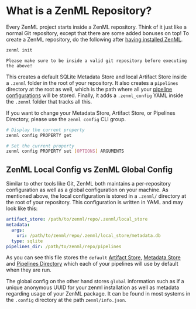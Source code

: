 # What is a ZenML Repository?

Every ZenML project starts inside a ZenML repository. Think of it just like a normal Git repository, except that there are 
some added bonuses on top! To create a ZenML repository, do the following after 
[having installed ZenML](../getting-started/installation.md).

```bash
zenml init
```

```{warning}
Please make sure to be inside a valid git repository before executing the above!
```

This creates a default SQLite Metadata Store and local Artifact Store inside a `.zenml` folder in the root of your repository. It also creates a `pipelines` directory at the root as well, which is the path where all your [pipeline configurations](../pipelines/what-is-a-pipeline.md) will be stored. Finally, it adds a `.zenml_config` YAML inside the `.zenml` folder that tracks all this.

If you want to change your Metadata Store, Artifact Store, or Pipelines Directory, please use the `zenml config` CLI group.

```bash
# Display the current property
zenml config PROPERTY get

# Set the current property
zenml config PROPERTY set [OPTIONS] ARGUMENTS
```

## ZenML Local Config vs ZenML Global Config

Similar to other tools like Git, ZenML both maintains a per-repository configuration as well as a global configuration on your machine. As mentioned above, the local configuration is stored in a `.zenml/` directory at the root of your repository. This configuration is written in YAML and may look like this:

```yaml
artifact_store: /path/to/zenml/repo/.zenml/local_store
metadata:
  args:
    uri: /path/to/zenml/repo/.zenml/local_store/metadata.db
  type: sqlite
pipelines_dir: /path/to/zenml/repo/pipelines
```

As you can see this file stores the `default` [Artifact Store](artifact-store.md), [Metadata Store](metadata-store.md) and [Pipelines Directory](pipeline-directory.md) which each of your pipelines will use by default when they are run.

The global config on the other hand stores `global` information such as if a unique anonymous UUID for your zenml installation as well as metadata regarding usage of your ZenML package. It can be found in most systems in the `.config` directory at the path `zenml/info.json`.


